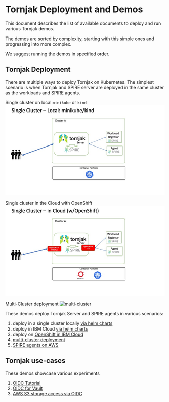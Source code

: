 # Tornjak Deployment and Demos
This document describes the list of available documents to deploy and
run various Tornjak demos.

The demos are sorted by complexity,
starting with this simple ones and progressing into more complex.

We suggest running the demos in specified order.

## Tornjak Deployment
There are multiple ways to deploy Tornjak on Kubernetes.
The simplest scenario is when Tornjak and SPIRE server
are deployed in the same cluster as the workloads and SPIRE agents.

Single cluster on local `minikube` or `kind`
![single cluster on minikube or kind](imgs/single_cluster_local.jpg)

Single cluster in the Cloud with OpenShift
![single cluster on OpenShift](imgs/single_cluster_openshift.jpg)

Multi-Cluster deployment
![multi-cluster](imgs/multi-cluster.jpg)

These demos deploy Tornjak Server and SPIRE agents in various scenarios:
1. deploy in a single cluster locally [via helm charts](./spire-helm.md)
2. deploy in IBM Cloud [via helm charts](./spire-helm.md)
3. deploy on [OpenShift in IBM Cloud](./spire-on-openshift.md)
4. [multi-cluster deployment](./spire-multi-cluster.md)
5. [SPIRE agents on AWS](./spire-on-aws.md)

## Tornjak use-cases
These demos showcase various experiments
1. [OIDC Tutorial](./spire-oidc-tutorial.md)
2. [OIDC for Vault](./spire-oidc-vault.md)
3. [AWS S3 storage access via OIDC](./spire-oidc-aws-s3.md)
